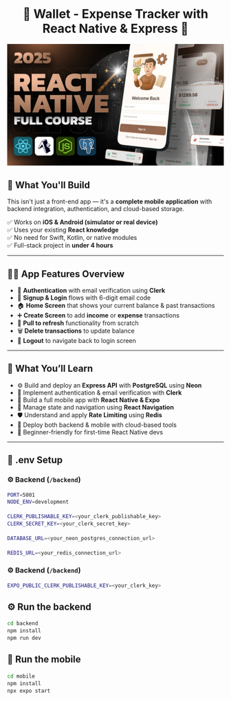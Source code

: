 <h1 align="center">💸 Wallet - Expense Tracker with React Native & Express 🚀</h1>

![Demo App](/mobile/assets/images/screenshot-for-readme.png)

## 🎯 What You'll Build

This isn't just a front-end app — it's a **complete mobile application** with backend integration, authentication, and cloud-based storage.

✅ Works on **iOS & Android (simulator or real device)**  
✅ Uses your existing **React knowledge**  
✅ No need for Swift, Kotlin, or native modules  
✅ Full-stack project in **under 4 hours**

---

## 🧑‍🍳 App Features Overview

- 🔐 **Authentication** with email verification using **Clerk**
- 📝 **Signup & Login** flows with 6-digit email code
- 🏠 **Home Screen** that shows your current balance & past transactions
- ➕ **Create Screen** to add **income** or **expense** transactions
- 🔄 **Pull to refresh** functionality from scratch
- 🗑️ **Delete transactions** to update balance
- 🚪 **Logout** to navigate back to login screen

---

## 🧠 What You’ll Learn

- ⚙️ Build and deploy an **Express API** with **PostgreSQL** using **Neon**
- 🔐 Implement authentication & email verification with **Clerk**
- 📲 Build a full mobile app with **React Native & Expo**
- 🧵 Manage state and navigation using **React Navigation**
- 🛡️ Understand and apply **Rate Limiting** using **Redis**
- 🚀 Deploy both backend & mobile with cloud-based tools
- 🧪 Beginner-friendly for first-time React Native devs

---

## 📁 .env Setup

### ⚙️ Backend (`/backend`)

```bash
PORT=5001
NODE_ENV=development

CLERK_PUBLISHABLE_KEY=<your_clerk_publishable_key>
CLERK_SECRET_KEY=<your_clerk_secret_key>

DATABASE_URL=<your_neon_postgres_connection_url>

REDIS_URL=<your_redis_connection_url>
```

### ⚙️ Backend (`/backend`)

```bash
EXPO_PUBLIC_CLERK_PUBLISHABLE_KEY=<your_clerk_key>
```

## ⚙️ Run the backend

```bash
cd backend
npm install
npm run dev

```

## 📱 Run the mobile

```bash
cd mobile
npm install
npx expo start
```
